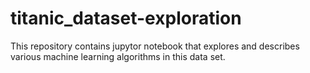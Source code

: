 # titanic_dataset-exploration
This repository contains jupytor notebook that explores and describes various machine learning algorithms in this data set.
